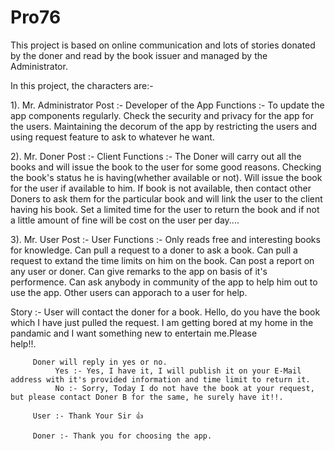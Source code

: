 # Pro76

This project is based on online communication and lots of stories donated by the doner and read by the book issuer and managed by the Administrator.

In this project, the characters are:-

1). Mr. Administrator 
      Post :- Developer of the App
      Functions :- To update the app components regularly. 
                   Check the security and privacy for the app for the users.
                   Maintaining the decorum of the app by restricting the users and using request feature to ask to whatever he want.
                   
2). Mr. Doner
      Post :- Client
      Functions :- The Doner will carry out all the books and will issue the book to the user for some good reasons.
                    Checking the book's status he is having(whether available or not).
                    Will issue the book for the user if available to him.
                    If book is not available, then contact other Doners to ask them for the particular book and will link the user to the client having his book.
                    Set a limited time for the user to return the book and if not a little amount of fine will be cost on the user per day....
                    
3). Mr. User
      Post :- User
      Functions :- Only reads free and interesting books for knowledge.
                   Can pull a request to a doner to ask a book.
                   Can pull a request to extand the time limits on him on the book.
                   Can post a report on any user or doner.
                   Can give remarks to the app on basis of it's performence.
                   Can ask anybody in community of the app to help him out to use the app.
                   Other users can apporach to a user for help.
                   
Story :- User will contact the doner for a book.
              Hello, do you have the book which I have just pulled the request. I am getting bored at my home in the pandamic and I want something new to entertain me.Please       
              help!!.
              
         Doner will reply in yes or no.
              Yes :- Yes, I have it, I will publish it on your E-Mail address with it's provided information and time limit to return it.
              No :- Sorry, Today I do not have the book at your request, but please contact Doner B for the same, he surely have it!!.
              
         User :- Thank Your Sir 👍 
         
         Doner :- Thank you for choosing the app.
         
         
          
